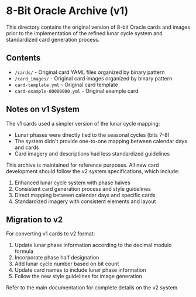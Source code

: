 # 8-Bit Oracle Archive (v1)

This directory contains the original version of 8-bit Oracle cards and images prior to the implementation of the refined lunar cycle system and standardized card generation process.

## Contents

- `/cards/` - Original card YAML files organized by binary pattern
- `/card_images/` - Original card images organized by binary pattern
- `card-template.yml` - Original card template
- `card-example-00000000.yml` - Original example card

## Notes on v1 System

The v1 cards used a simpler version of the lunar cycle mapping:
- Lunar phases were directly tied to the seasonal cycles (bits 7-8)
- The system didn't provide one-to-one mapping between calendar days and cards
- Card imagery and descriptions had less standardized guidelines

This archive is maintained for reference purposes. All new card development should follow the v2 system specifications, which include:

1. Enhanced lunar cycle system with phase halves
2. Consistent card generation process and style guidelines
3. Direct mapping between calendar days and specific cards
4. Standardized imagery with consistent elements and layout

## Migration to v2

For converting v1 cards to v2 format:

1. Update lunar phase information according to the decimal modulo formula
2. Incorporate phase half designation
3. Add lunar cycle number based on bit count
4. Update card names to include lunar phase information
5. Follow the new style guidelines for image generation

Refer to the main documentation for complete details on the v2 system.